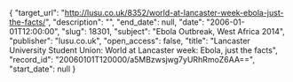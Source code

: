 {
  "target_url": "http://lusu.co.uk/8352/world-at-lancaster-week-ebola-just-the-facts/", 
  "description": "", 
  "end_date": null, 
  "date": "2006-01-01T12:00:00", 
  "slug": 18301, 
  "subject": "Ebola Outbreak, West Africa 2014", 
  "publisher": "lusu.co.uk", 
  "open_access": false, 
  "title": "Lancaster University Student Union: World at Lancaster week: Ebola, just the facts", 
  "record_id": "20060101T120000/a5MBzwsjwg7yURhRmoZ6AA==", 
  "start_date": null
}

